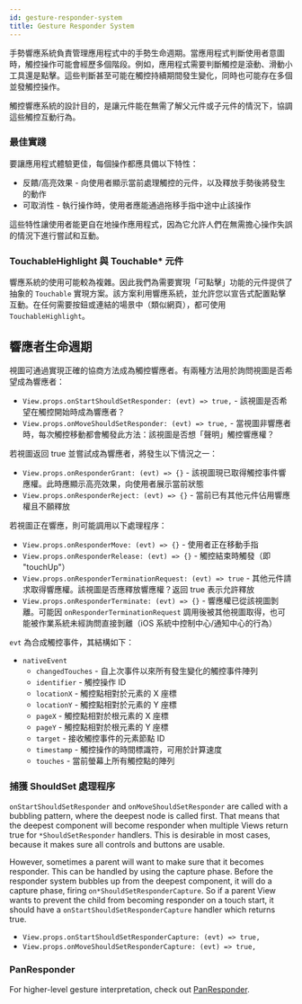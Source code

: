 ```yaml
---
id: gesture-responder-system
title: Gesture Responder System
---
```


手勢響應系統負責管理應用程式中的手勢生命週期。當應用程式判斷使用者意圖時，觸控操作可能會經歷多個階段。例如，應用程式需要判斷觸控是滾動、滑動小工具還是點擊。這些判斷甚至可能在觸控持續期間發生變化，同時也可能存在多個並發觸控操作。

觸控響應系統的設計目的，是讓元件能在無需了解父元件或子元件的情況下，協調這些觸控互動行為。

### 最佳實踐

要讓應用程式體驗更佳，每個操作都應具備以下特性：

- 反饋/高亮效果 - 向使用者顯示當前處理觸控的元件，以及釋放手勢後將發生的動作
- 可取消性 - 執行操作時，使用者應能通過拖移手指中途中止該操作

這些特性讓使用者能更自在地操作應用程式，因為它允許人們在無需擔心操作失誤的情況下進行嘗試和互動。

### TouchableHighlight 與 Touchable* 元件

響應系統的使用可能較為複雜。因此我們為需要實現「可點擊」功能的元件提供了抽象的 `Touchable` 實現方案。該方案利用響應系統，並允許您以宣告式配置點擊互動。在任何需要按鈕或連結的場景中（類似網頁），都可使用 `TouchableHighlight`。

## 響應者生命週期

視圖可通過實現正確的協商方法成為觸控響應者。有兩種方法用於詢問視圖是否希望成為響應者：

- `View.props.onStartShouldSetResponder: (evt) => true,` - 該視圖是否希望在觸控開始時成為響應者？
- `View.props.onMoveShouldSetResponder: (evt) => true,` - 當視圖非響應者時，每次觸控移動都會觸發此方法：該視圖是否想「聲明」觸控響應權？

若視圖返回 true 並嘗試成為響應者，將發生以下情況之一：

- `View.props.onResponderGrant: (evt) => {}` - 該視圖現已取得觸控事件響應權。此時應顯示高亮效果，向使用者展示當前狀態
- `View.props.onResponderReject: (evt) => {}` - 當前已有其他元件佔用響應權且不願釋放

若視圖正在響應，則可能調用以下處理程序：

- `View.props.onResponderMove: (evt) => {}` - 使用者正在移動手指
- `View.props.onResponderRelease: (evt) => {}` - 觸控結束時觸發（即 "touchUp"）
- `View.props.onResponderTerminationRequest: (evt) => true` - 其他元件請求取得響應權。該視圖是否應釋放響應權？返回 true 表示允許釋放
- `View.props.onResponderTerminate: (evt) => {}` - 響應權已從該視圖剝離。可能因 `onResponderTerminationRequest` 調用後被其他視圖取得，也可能被作業系統未經詢問直接剝離（iOS 系統中控制中心/通知中心的行為）

`evt` 為合成觸控事件，其結構如下：

- `nativeEvent`
  - `changedTouches` - 自上次事件以來所有發生變化的觸控事件陣列
  - `identifier` - 觸控操作 ID
  - `locationX` - 觸控點相對於元素的 X 座標
  - `locationY` - 觸控點相對於元素的 Y 座標
  - `pageX` - 觸控點相對於根元素的 X 座標
  - `pageY` - 觸控點相對於根元素的 Y 座標
  - `target` - 接收觸控事件的元素節點 ID
  - `timestamp` - 觸控操作的時間標識符，可用於計算速度
  - `touches` - 當前螢幕上所有觸控點的陣列

### 捕獲 ShouldSet 處理程序

`onStartShouldSetResponder` and `onMoveShouldSetResponder` are called with a bubbling pattern, where the deepest node is called first. That means that the deepest component will become responder when multiple Views return true for `*ShouldSetResponder` handlers. This is desirable in most cases, because it makes sure all controls and buttons are usable.

However, sometimes a parent will want to make sure that it becomes responder. This can be handled by using the capture phase. Before the responder system bubbles up from the deepest component, it will do a capture phase, firing `on*ShouldSetResponderCapture`. So if a parent View wants to prevent the child from becoming responder on a touch start, it should have a `onStartShouldSetResponderCapture` handler which returns true.

- `View.props.onStartShouldSetResponderCapture: (evt) => true,`
- `View.props.onMoveShouldSetResponderCapture: (evt) => true,`

### PanResponder

For higher-level gesture interpretation, check out [PanResponder](panresponder.md).